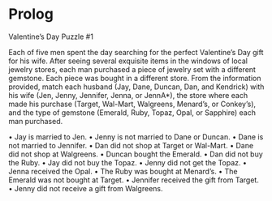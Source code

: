 Prolog
======
Valentine’s Day Puzzle #1

Each of five men spent the day searching for the perfect Valentine’s Day gift for his wife. After seeing several exquisite items in the windows of local jewelry stores, each man purchased a piece of jewelry set with a different gemstone. Each piece was bought in a different store. From the information provided, match each husband (Jay, Dane, Duncan, Dan, and Kendrick) with his wife (Jen, Jenny, Jennifer, Jenna, or JennA*), the store where each made his purchase (Target, Wal-Mart, Walgreens, Menard’s, or Conkey’s), and the type of gemstone (Emerald, Ruby, Topaz, Opal, or Sapphire) each man purchased.

•  Jay is married to Jen.
•  Jenny is not married to Dane or Duncan.
•  Dane is not married to Jennifer.
•  Dan did not shop at Target or Wal-Mart.
•  Dane did not shop at Walgreens.
•  Duncan bought the Emerald.
•  Dan did not buy the Ruby.
•  Jay did not buy the Topaz.
•  Jenny did not get the Topaz.
•  Jenna received the Opal.
•  The Ruby was bought at Menard’s.
•  The Emerald was not bought at Target.
•  Jennifer received the gift from Target.
•  Jenny did not receive a gift from Walgreens.
